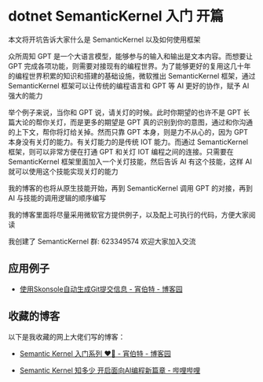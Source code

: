 # dotnet SemanticKernel 入门 开篇

本文将开坑告诉大家什么是 SemanticKernel 以及如何使用框架

<!--more-->
<!-- CreateTime:2023/8/28 8:37:23 -->

<!-- 发布 -->
<!-- 博客 -->

众所周知 GPT 是一个大语言模型，能够参与的输入和输出是文本内容。而想要让 GPT 完成各项功能，则需要对接现有的编程世界。为了能够更好的复用这几十年的编程世界积累的知识和搭建的基础设施，微软推出 SemanticKernel 框架，通过 SemanticKernel 框架可以让传统的编程语言和 GPT 等 AI 更好的协作，赋予 AI 强大的能力

举个例子来说，当你和 GPT 说，请关灯的时候。此时你期望的也许不是 GPT 长篇大论的帮你关灯，而是更多的期望是 GPT 真的识别到你的意图，通过和你沟通的上下文，帮你将灯给关掉。然而只靠 GPT 本身，则是力不从心的，因为 GPT 本身没有关灯的能力。有关灯能力的是传统 IOT 能力。而通过 SemanticKernel 框架，则可以非常方便在打通 GPT 和关灯 IOT 编程之间的连接。只需要在 SemanticKernel 框架里面加入一个关灯技能，然后告诉 AI 有这个技能，这样 AI 就可以使用这个技能实现关灯的能力

我的博客的也将从原生技能开始，再到 SemanticKernel 调用 GPT 的对接，再到 AI 与技能的调用逻辑的顺序编写

我的博客里面将尽量采用微软官方提供例子，以及配上可执行的代码，方便大家阅读

我创建了 SemanticKernel 群: 623349574 欢迎大家加入交流

## 应用例子

- [使用Skonsole自动生成Git提交信息 - 宵伯特 - 博客园](https://www.cnblogs.com/xbotter/p/skonsole_intro.html)

## 收藏的博客

以下是我收藏的网上大佬们写的博客：

- [Semantic Kernel 入门系列 ❤️‍🔥 - 宵伯特 - 博客园](https://www.cnblogs.com/xbotter/p/semantic_kernel_introduction.html )

- [Semantic Kernel 知多少 开启面向AI编程新篇章 - 哔哩哔哩](https://www.bilibili.com/read/cv22899046/ )